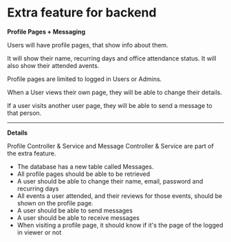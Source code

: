 # Extra feature for backend

**Profile Pages + Messaging**

Users will have profile pages, that show info about them.

It will show their name, recurring days and office attendance status. It will also show their attended avents.

Profile pages are limited to logged in Users or Admins.

When a User views their own page, they will be able to change their details.

If a user visits another user page, they will be able to send a message to that person.


****
**Details**

Profile Controller & Service and Message Controller & Service are part of the extra feature.

- The database has a new table called Messages.
- All profile pages should be able to be retrieved
- A user should be able to change their name, email, password and recurring days
- All events a user attended, and their reviews for those events, should be shown on the profile page.
- A user should be able to send messages
- A user should be able to receive messages
- When visiting a profile page, it should know if it's the page of the logged in viewer or not
